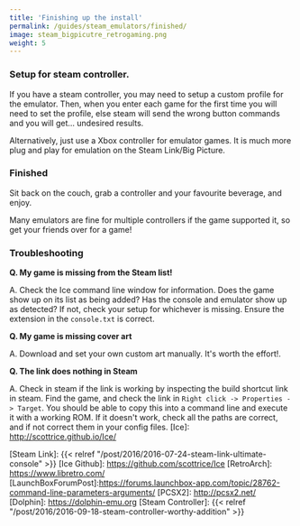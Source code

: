 ```yaml
---
title: 'Finishing up the install'
permalink: /guides/steam_emulators/finished/
image: steam_bigpicutre_retrogaming.png
weight: 5
---
```


### Setup for steam controller.

If you have a steam controller, you may need to setup a custom profile for the emulator. Then, when you enter each game for the first time you will need to set the profile, else steam will send the wrong button commands and you will get... undesired results.

Alternatively, just use a Xbox controller for emulator games. It is much more plug and play for emulation on the Steam Link/Big Picture.

### Finished

Sit back on the couch, grab a controller and your favourite beverage, and enjoy.

Many emulators are fine for multiple controllers if the game supported it, so get your friends over for a game!

### Troubleshooting

**Q. My game is missing from the Steam list!**

A. Check the Ice command line window for information. Does the game show up on its list as being added? Has the console and emulator show up as detected? If not, check your setup for whichever is missing. Ensure the extension in the `console.txt` is correct.

**Q. My game is missing cover art**

A. Download and set your own custom art manually. It's worth the effort!.

**Q. The link does nothing in Steam**

A. Check in steam if the link is working by inspecting the build shortcut link in steam. Find the game, and check the link in `Right click -> Properties -> Target`. You should be able to copy this into a command line and execute it with a working ROM. If it doesn't work, check all the paths are correct, and if not correct them in your config files.
[Ice]: http://scottrice.github.io/Ice/

[Steam Link]: {{< relref "/post/2016/2016-07-24-steam-link-ultimate-console" >}}
[Ice Github]: https://github.com/scottrice/Ice
[RetroArch]: https://www.libretro.com/
[LaunchBoxForumPost]:https://forums.launchbox-app.com/topic/28762-command-line-parameters-arguments/
[PCSX2]: http://pcsx2.net/
[Dolphin]: https://dolphin-emu.org
[Steam Controller]: {{< relref "/post/2016/2016-09-18-steam-controller-worthy-addition" >}}
